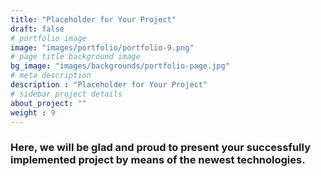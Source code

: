 ```yaml
---
title: "Placeholder for Your Project"
draft: false
# portfolio image
image: "images/portfolio/portfolio-9.png"
# page title background image
bg_image: "images/backgrounds/portfolio-page.jpg"
# meta description
description : "Placeholder for Your Project"
# sidebar project details
about_project: ""
weight : 9
---
```


### Here, we will be glad and proud to present your successfully implemented project by means of the newest technologies.